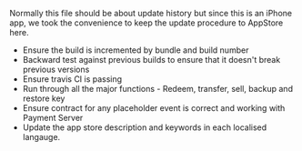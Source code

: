 Normally this file should be about update history but since this is an iPhone app, we took the convenience to keep the update procedure to AppStore here.

- Ensure the build is incremented by bundle and build number
- Backward test against previous builds to ensure that it doesn't break previous versions
- Ensure travis CI is passing
- Run through all the major functions - Redeem, transfer, sell, backup and restore key
- Ensure contract for any placeholder event is correct and working with Payment Server
- Update the app store description and keywords in each localised langauge.
